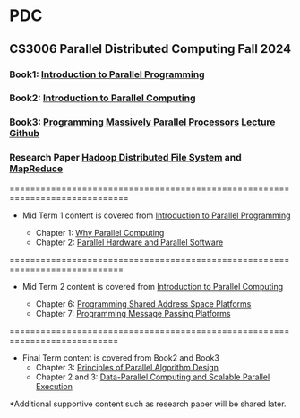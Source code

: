 # PDC
## CS3006 Parallel Distributed Computing Fall 2024 
### Book1: [Introduction to Parallel Programming](https://drive.google.com/file/d/1oORDxGFHtjrEZf2WGwOVojIdOgHCHFTh/view?usp=drive_link)
### Book2: [Introduction to Parallel Computing](https://drive.google.com/file/d/1ybGnkYERFBUm4Y9JMdylhtkvMNiLHuet/view?usp=drive_link)
### Book3: [Programming Massively Parallel Processors](https://drive.google.com/file/d/12SzH6hHheEy6ZoqSIZ92Qw0UHoGW4RlW/view?usp=drive_link)   [Lecture Github](https://github.com/cuda-mode/lectures/tree/main)
### Research Paper [Hadoop Distributed File System](https://drive.google.com/file/d/1UZx_fnemHK0sjOpePcXM3X-rtXJ9N98H/view?usp=drive_link) and [MapReduce](https://drive.google.com/file/d/1G994IeOsf3ArgVJs1Vi9TVEY5Fnt9VK1/view?usp=drive_link)
=============================================================================
  * Mid Term 1 content is covered from [Introduction to Parallel Programming](https://www.elsevier.com/books-and-journals/book-companion/9780128046050)
     
    - Chapter 1: [Why Parallel Computing](https://elsevier.widen.net/content/cgswd4imok/original/CompanionAsset_9780128046050_LS_Chapter01.ppt?u=m5xwsu&download=true)
    - Chapter 2: [Parallel Hardware and Parallel Software](https://elsevier.widen.net/content/cfs7qk9ber/original/CompanionAsset_9780128046050_LS_Chapter02.ppt?u=m5xwsu&download=true)

============================================================================

  * Mid Term 2 content is covered from [Introduction to Parallel Computing](https://www.cs.purdue.edu/homes/ayg/book/Slides/) 
    
    - Chapter 6: [Programming Shared Address Space Platforms ](https://www.cs.purdue.edu/homes/ayg/book/Slides/chap6_slides.pdf)
    - Chapter 7: [Programming Message Passing Platforms](https://www.cs.purdue.edu/homes/ayg/book/Slides/chap7_slides.pdf)
 
===========================================================================
  * Final Term content is covered from  Book2 and Book3 
    - Chapter 3: [Principles of Parallel Algorithm Design](https://www.cs.purdue.edu/homes/ayg/book/Slides/chap3_slides.pdf)
    - Chapter 2 and 3: [Data-Parallel Computing and Scalable Parallel Execution](https://drive.google.com/file/d/1F4Ly29GF7s2NApGtwVQxFMkYKfHyscnu/view?usp=drive_link) 

*Additional supportive content such as research paper will be shared later.
